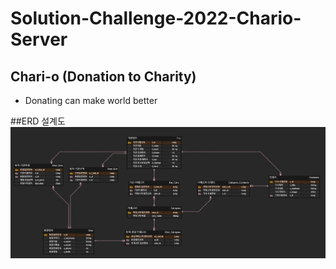 # Solution-Challenge-2022-Chario-Server

## Chari-o (Donation to Charity)

- Donating can make world better

##ERD 설계도
 ![ex_screenshot](./img/DB_01.JPG)

